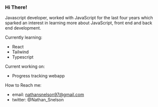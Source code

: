 ### Hi There!
Javascript developer, worked with JavaScript for the last four years which sparked an interest in learning more about JavaScript, front end and back end development.

Currently learning:
  - React
  - Tailwind
  - Typescript

Current working on:
  - Progress tracking webapp
  
How to Reach me:
  - email: nathansnelson97@gmail.com
  - twitter: @Nathan_Snelson

<!--
**nathan-snelson/nathan-snelson** is a ✨ _special_ ✨ repository because its `README.md` (this file) appears on your GitHub profile.

Here are some ideas to get you started:

- 🔭 I’m currently working on ...
- 🌱 I’m currently learning ...
- 👯 I’m looking to collaborate on ...
- 🤔 I’m looking for help with ...
- 💬 Ask me about ...
- 📫 How to reach me: ...
- 😄 Pronouns: ...
- ⚡ Fun fact: ...
-->
